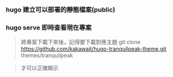 
### hugo 建立可以部署的靜態檔案(public)
### hugo serve 即時查看現在專案

> 將專案下載下來後，記得要下載對應主題
> git clone https://github.com/kakawait/hugo-tranquilpeak-theme.git themes/tranquilpeak

> 才可以正確顯示
